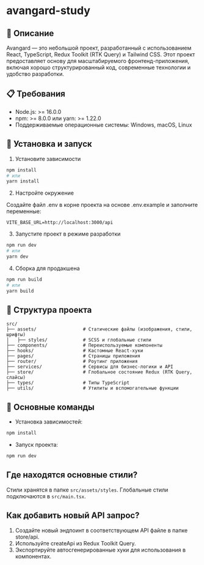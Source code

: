 # avangard-study


## 📝 Описание

Avangard — это небольшой проект, разработанный с использованием React, TypeScript, Redux Toolkit (RTK Query) и Tailwind CSS. Этот проект предоставляет основу для масштабируемого фронтенд-приложения, включая хорошо структурированный код, современные технологии и удобство разработки.

## 📋 Требования

- Node.js: >= 16.0.0
- npm: >= 8.0.0 или yarn: >= 1.22.0
- Поддерживаемые операционные системы: Windows, macOS, Linux

## 🚀 Установка и запуск

1. Установите зависимости

```bash
npm install
# или
yarn install
```

2. Настройте окружение

Создайте файл .env в корне проекта на основе .env.example и заполните переменные:

```env
VITE_BASE_URL=http://localhost:3000/api
```

3. Запустите проект в режиме разработки

```bash
npm run dev
# или
yarn dev
```

4. Сборка для продакшена

```bash
npm run build
# или
yarn build
```

## 📂 Структура проекта

```plaintext
src/
├── assets/                 # Статические файлы (изображения, стили, шрифты)
│   ├── styles/             # SCSS и глобальные стили
├── components/             # Переиспользуемые компоненты
├── hooks/                  # Кастомные React-хуки
├── pages/                  # Страницы приложения
├── router/                 # Роутинг приложения
├── services/               # Сервисы для бизнес-логики и API
├── store/                  # Глобальное состояние Redux (RTK Query, слайсы)
├── types/                  # Типы TypeScript
├── utils/                  # Утилиты и вспомогательные функции
```

## 📄 Основные команды

- Установка зависимостей:

```bash
npm install
```

- Запуск проекта:

```bash
npm run dev
```

## Где находятся основные стили?

Стили хранятся в папке `src/assets/styles`. Глобальные стили подключаются в `src/main.tsx`.

## Как добавить новый API запрос?

1. Создайте новый эндпоинт в соответствующем API файле в папке store/api.
2. Используйте createApi из Redux Toolkit Query.
3. Экспортируйте автосгенерированные хуки для использования в компонентах.
